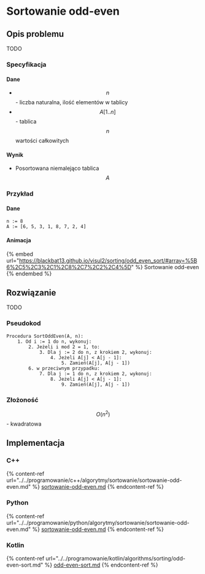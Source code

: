 # Sortowanie odd-even

## Opis problemu

TODO

### Specyfikacja

#### Dane

* $$n$$ - liczba naturalna, ilość elementów w tablicy
* $$A[1..n]$$ - tablica $$n$$ wartości całkowitych

#### Wynik

* Posortowana niemalejąco tablica $$A$$

### **Przykład**

#### Dane

```
n := 8
A := [6, 5, 3, 1, 8, 7, 2, 4]
```

#### Animacja

{% embed url="https://blackbat13.github.io/visul2/sorting/odd_even_sort/#array=%5B6%2C5%2C3%2C1%2C8%2C7%2C2%2C4%5D" %}
Sortowanie odd-even
{% endembed %}

## Rozwiązanie

TODO

### Pseudokod

```
Procedura SortOddEven(A, n):
    1. Od i := 1 do n, wykonuj:
        2. Jeżeli i mod 2 = 1, to:
            3. Dla j := 2 do n, z krokiem 2, wykonuj:
                4. Jeżeli A[j] < A[j - 1]:
                    5. Zamień(A[j], A[j - 1])
        6. w przeciwnym przypadku:
            7. Dla j := 1 do n, z krokiem 2, wykonuj:
                8. Jeżeli A[j] < A[j - 1]:
                    9. Zamień(A[j], A[j - 1])
```

### Złożoność

$$O(n^2)$$ - kwadratowa

## Implementacja

### C++

{% content-ref url="../../programowanie/c++/algorytmy/sortowanie/sortowanie-odd-even.md" %}
[sortowanie-odd-even.md](../../programowanie/c++/algorytmy/sortowanie/sortowanie-odd-even.md)
{% endcontent-ref %}

### Python

{% content-ref url="../../programowanie/python/algorytmy/sortowanie/sortowanie-odd-even.md" %}
[sortowanie-odd-even.md](../../programowanie/python/algorytmy/sortowanie/sortowanie-odd-even.md)
{% endcontent-ref %}

### Kotlin

{% content-ref url="../../programowanie/kotlin/algorithms/sorting/odd-even-sort.md" %}
[odd-even-sort.md](../../programowanie/kotlin/algorithms/sorting/odd-even-sort.md)
{% endcontent-ref %}